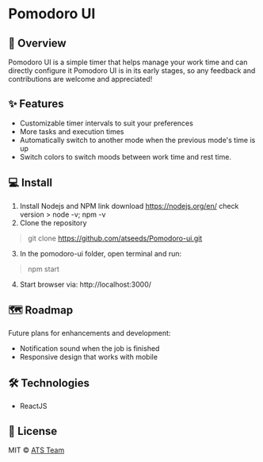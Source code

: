 # Pomodoro UI
## 🌱 Overview
Pomodoro UI is a simple timer that helps manage your work time and can directly configure it
Pomodoro UI is in its early stages, so any feedback and contributions are welcome and appreciated!
## ✨ Features
- Customizable timer intervals to suit your preferences
- More tasks and execution times
- Automatically switch to another mode when the previous mode's time is up
- Switch colors to switch moods between work time and rest time.
## 💻 Install
1. Install Nodejs and NPM link download https://nodejs.org/en/ check version > node -v; npm -v
2. Clone the repository
> git clone https://github.com/atseeds/Pomodoro-ui.git
3. In the pomodoro-ui folder, open terminal and run:
> npm start
4. Start browser via: http://localhost:3000/
## 🗺️ Roadmap
Future plans for enhancements and development:
- Notification sound when the job is finished
- Responsive design that works with mobile
## 🛠 Technologies
- ReactJS
## 📰 License 
MIT © [ATS Team](https://github.com/atseeds)






